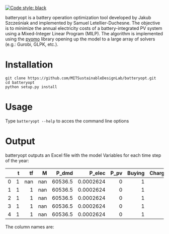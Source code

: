 [![Code style: black](https://img.shields.io/badge/code%20style-black-000000.svg)](https://github.com/psf/black)

batteryopt is a battery operation optimization tool developed by Jakub Szcześniak and implemented by Samuel Letellier-Duchesne. The objective is to minimize the annual electricity costs of a battery-integrated PV system using a Mixed-Integer Linear Program (MILP). The algorithm is implemented using the [pyomo](http://www.pyomo.org/) library opening up the model to a large array of solvers (e.g.: Gurobi, GLPK, etc.).

# Installation

```
git clone https://github.com/MITSustainableDesignLab/batteryopt.git
cd batteryopt
python setup.py install
```

# Usage

Type `batteryopt --help` to acces the command line options

# Output

batteryopt outputs an Excel file with the model Variables for each time step of the year:

|    |   t |   tf |   M |   P_dmd |    P_elec |   P_pv |   Buying |   Charging |   Discharging |   E_s |   P_charge |   P_discharge |   P_dmd_unmet |   P_grid |   P_pv_excess |   P_pv_export |
|---:|----:|-----:|----:|--------:|----------:|-------:|---------:|-----------:|--------------:|------:|-----------:|--------------:|--------------:|---------:|--------------:|--------------:|
|  0 |   1 |  nan | nan | 60536.5 | 0.0002624 |      0 |        1 |          0 |             0 | 20000 |         -0 |            -0 |       60536.5 |  60536.5 |             0 |             0 |
|  1 |   1 |    1 | nan | 60536.5 | 0.0002624 |      0 |        1 |          0 |             0 | 20000 |         -0 |             0 |       60536.5 |  60536.5 |             0 |             0 |
|  2 |   1 |    1 | nan | 60536.5 | 0.0002624 |      0 |        1 |          0 |             0 | 20000 |         -0 |             0 |       60536.5 |  60536.5 |             0 |             0 |
|  3 |   1 |    1 | nan | 60536.5 | 0.0002624 |      0 |        1 |          0 |             0 | 20000 |         -0 |             0 |       60536.5 |  60536.5 |             0 |             0 |
|  4 |   1 |    1 | nan | 60536.5 | 0.0002624 |      0 |        1 |          0 |             0 | 20000 |         -0 |             0 |       60536.5 |  60536.5 |             0 |             0 |

The column names are:

